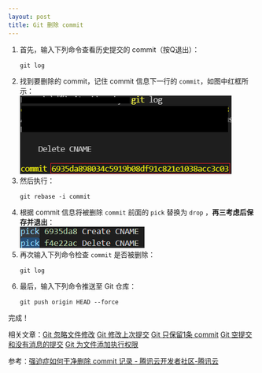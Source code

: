 ```yaml
---
layout: post
title: Git 删除 commit
---
```

1. 首先，输入下列命令查看历史提交的 commit（按Q退出）：
   ```
   git log
   ```
2. 找到要删除的 commit，记住 commit 信息下一行的 `commit`，如图中红框所示：  
   ![log](/assets/Git-Delete-Commit/log.png)
3. 然后执行：
   ```
   git rebase -i commit 
   ```
4. 根据 commit 信息将被删除 `commit` 前面的 `pick` 替换为 `drop` ，**再三考虑后保存并退出**：  
   ![pick](/assets/Git-Delete-Commit/pick.png)
5. 再次输入下列命令检查 `commit` 是否被删除：
   ```
   git log 
   ```
6. 最后，输入下列命令推送至 Git 仓库：
   ```
   git push origin HEAD --force
   ```
完成！

相关文章：[Git 忽略文件修改](Git-skip-worktree) [Git 修改上次提交](Git-commit-amend) [Git 只保留1条 commit](Git-only-keep-1-commit) [Git 空提交和没有消息的提交](Git-empty-commit-and-empty-message) [Git 为文件添加执行权限](Git-update-index-chmod=+x)

参考：[强迫症如何干净删除 commit 记录 - 腾讯云开发者社区-腾讯云](https://cloud.tencent.com/developer/article/1511875)